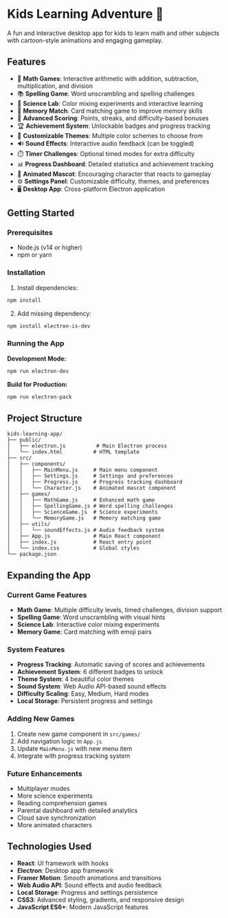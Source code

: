 # Kids Learning Adventure 🌟

A fun and interactive desktop app for kids to learn math and other subjects with cartoon-style animations and engaging gameplay.

## Features

- 🔢 **Math Games**: Interactive arithmetic with addition, subtraction, multiplication, and division
- 📚 **Spelling Game**: Word unscrambling and spelling challenges
- 🔬 **Science Lab**: Color mixing experiments and interactive learning
- 🧠 **Memory Match**: Card matching game to improve memory skills
- 🎯 **Advanced Scoring**: Points, streaks, and difficulty-based bonuses
- 🏆 **Achievement System**: Unlockable badges and progress tracking
- 🎨 **Customizable Themes**: Multiple color schemes to choose from
- 🔊 **Sound Effects**: Interactive audio feedback (can be toggled)
- ⏱️ **Timer Challenges**: Optional timed modes for extra difficulty
- 📊 **Progress Dashboard**: Detailed statistics and achievement tracking
- 🤖 **Animated Mascot**: Encouraging character that reacts to gameplay
- ⚙️ **Settings Panel**: Customizable difficulty, themes, and preferences
- 🖥️ **Desktop App**: Cross-platform Electron application

## Getting Started

### Prerequisites
- Node.js (v14 or higher)
- npm or yarn

### Installation

1. Install dependencies:
```bash
npm install
```

2. Add missing dependency:
```bash
npm install electron-is-dev
```

### Running the App

**Development Mode:**
```bash
npm run electron-dev
```

**Build for Production:**
```bash
npm run electron-pack
```

## Project Structure

```
kids-learning-app/
├── public/
│   ├── electron.js          # Main Electron process
│   └── index.html          # HTML template
├── src/
│   ├── components/
│   │   ├── MainMenu.js     # Main menu component
│   │   ├── Settings.js     # Settings and preferences
│   │   ├── Progress.js     # Progress tracking dashboard
│   │   └── Character.js    # Animated mascot component
│   ├── games/
│   │   ├── MathGame.js     # Enhanced math game
│   │   ├── SpellingGame.js # Word spelling challenges
│   │   ├── ScienceGame.js  # Science experiments
│   │   └── MemoryGame.js   # Memory matching game
│   ├── utils/
│   │   └── soundEffects.js # Audio feedback system
│   ├── App.js              # Main React component
│   ├── index.js            # React entry point
│   └── index.css           # Global styles
└── package.json
```

## Expanding the App

### Current Game Features
- **Math Game**: Multiple difficulty levels, timed challenges, division support
- **Spelling Game**: Word unscrambling with visual hints
- **Science Lab**: Interactive color mixing experiments
- **Memory Game**: Card matching with emoji pairs

### System Features
- **Progress Tracking**: Automatic saving of scores and achievements
- **Achievement System**: 6 different badges to unlock
- **Theme System**: 4 beautiful color themes
- **Sound System**: Web Audio API-based sound effects
- **Difficulty Scaling**: Easy, Medium, Hard modes
- **Local Storage**: Persistent progress and settings

### Adding New Games
1. Create new game component in `src/games/`
2. Add navigation logic in `App.js`
3. Update `MainMenu.js` with new menu item
4. Integrate with progress tracking system

### Future Enhancements
- Multiplayer modes
- More science experiments
- Reading comprehension games
- Parental dashboard with detailed analytics
- Cloud save synchronization
- More animated characters

## Technologies Used

- **React**: UI framework with hooks
- **Electron**: Desktop app framework
- **Framer Motion**: Smooth animations and transitions
- **Web Audio API**: Sound effects and audio feedback
- **Local Storage**: Progress and settings persistence
- **CSS3**: Advanced styling, gradients, and responsive design
- **JavaScript ES6+**: Modern JavaScript features